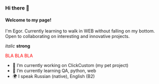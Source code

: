 ### Hi there 👋
#### Welcome to my page!
I'm Egor.
Currently learning to walk in WEB without falling on my bottom.
Open to collaborating on interesting and innovative projects.

<i class="a1">italic</i> 
<b>strong</b>
<div style="color: red;">BLA BLA BLA</div>


- 🔭 I’m currently working on ClickCustom (my pet project)
- 🌱 I’m currently learning QA, python, web
- 🌍 I speak Russian (native), English (B2)
